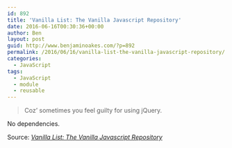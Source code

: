 ```yaml
---
id: 892
title: 'Vanilla List: The Vanilla Javascript Repository'
date: 2016-06-16T00:30:36+00:00
author: Ben
layout: post
guid: http://www.benjaminoakes.com/?p=892
permalink: /2016/06/16/vanilla-list-the-vanilla-javascript-repository/
categories:
  - JavaScript
tags:
  - JavaScript
  - module
  - reusable
---
```

> Coz&#8217; sometimes you feel guilty for using jQuery.

No dependencies.

Source: _[Vanilla List: The Vanilla Javascript Repository](http://www.vanillalist.com/)_